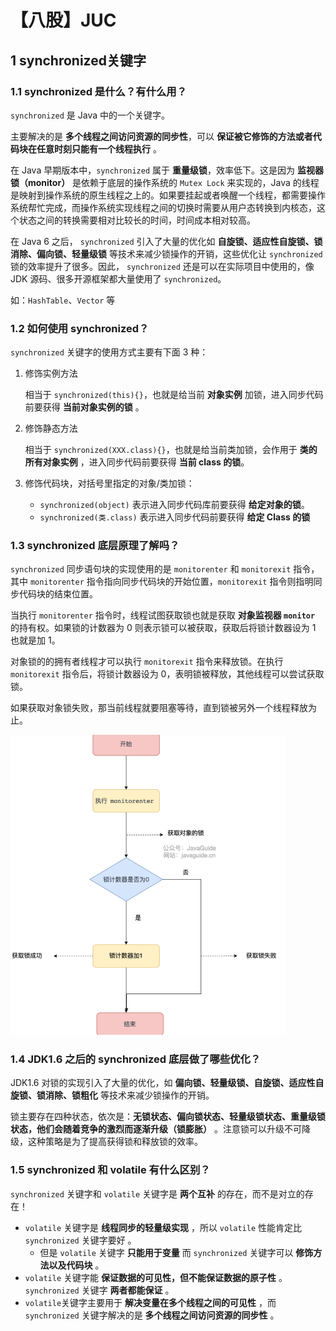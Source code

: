 # 【八股】JUC

## 1 synchronized关键字

### 1.1 synchronized 是什么？有什么用？

`synchronized` 是 Java 中的一个关键字。

主要解决的是 **多个线程之间访问资源的同步性**，可以 **保证被它修饰的方法或者代码块在任意时刻只能有一个线程执行** 。

在 Java 早期版本中，`synchronized` 属于 **重量级锁**，效率低下。这是因为 **监视器锁（monitor）** 是依赖于底层的操作系统的 `Mutex Lock` 来实现的，Java 的线程是映射到操作系统的原生线程之上的。如果要挂起或者唤醒一个线程，都需要操作系统帮忙完成，而操作系统实现线程之间的切换时需要从用户态转换到内核态，这个状态之间的转换需要相对比较长的时间，时间成本相对较高。

在 Java 6 之后， `synchronized` 引入了大量的优化如 **自旋锁、适应性自旋锁、锁消除、偏向锁、轻量级锁** 等技术来减少锁操作的开销，这些优化让 `synchronized` 锁的效率提升了很多。因此， `synchronized` 还是可以在实际项目中使用的，像 JDK 源码、很多开源框架都大量使用了 `synchronized`。

如：`HashTable`、`Vector` 等

### 1.2 如何使用 synchronized？

`synchronized` 关键字的使用方式主要有下面 3 种：

1. 修饰实例方法

   相当于 `synchronized(this){}`，也就是给当前 **对象实例** 加锁，进入同步代码前要获得 **当前对象实例的锁** 。

2. 修饰静态方法

   相当于 `synchronized(XXX.class){}`，也就是给当前类加锁，会作用于 **类的所有对象实例** ，进入同步代码前要获得 **当前 class 的锁**。

3. 修饰代码块，对括号里指定的对象/类加锁：

   - `synchronized(object)` 表示进入同步代码库前要获得 **给定对象的锁**。
   - `synchronized(类.class)` 表示进入同步代码前要获得 **给定 Class 的锁**

### 1.3 synchronized 底层原理了解吗？

`synchronized` 同步语句块的实现使用的是 `monitorenter` 和 `monitorexit` 指令，其中 `monitorenter` 指令指向同步代码块的开始位置，`monitorexit` 指令则指明同步代码块的结束位置。

当执行 `monitorenter` 指令时，线程试图获取锁也就是获取 **对象监视器 `monitor`** 的持有权。如果锁的计数器为 0 则表示锁可以被获取，获取后将锁计数器设为 1 也就是加 1。

对象锁的的拥有者线程才可以执行 `monitorexit` 指令来释放锁。在执行 `monitorexit` 指令后，将锁计数器设为 0，表明锁被释放，其他线程可以尝试获取锁。

如果获取对象锁失败，那当前线程就要阻塞等待，直到锁被另外一个线程释放为止。

<img src="./【八股】JUC.assets/image-20230307225355253.png" alt="image-20230307225355253" style="zoom:50%;" />

### 1.4 JDK1.6 之后的 synchronized 底层做了哪些优化？

JDK1.6 对锁的实现引入了大量的优化，如 **偏向锁、轻量级锁、自旋锁、适应性自旋锁、锁消除、锁粗化** 等技术来减少锁操作的开销。

锁主要存在四种状态，依次是：**无锁状态、偏向锁状态、轻量级锁状态、重量级锁状态，他们会随着竞争的激烈而逐渐升级（锁膨胀）** 。注意锁可以升级不可降级，这种策略是为了提高获得锁和释放锁的效率。

### 1.5 synchronized 和 volatile 有什么区别？

`synchronized` 关键字和 `volatile` 关键字是 **两个互补** 的存在，而不是对立的存在！

- `volatile` 关键字是 **线程同步的轻量级实现** ，所以 `volatile` 性能肯定比 `synchronized` 关键字要好 。
  - 但是 `volatile` 关键字 **只能用于变量** 而 `synchronized` 关键字可以 **修饰方法以及代码块** 。
- `volatile` 关键字能 **保证数据的可见性，但不能保证数据的原子性** 。`synchronized` 关键字 **两者都能保证** 。
- `volatile`关键字主要用于 **解决变量在多个线程之间的可见性** ，而 `synchronized` 关键字解决的是 **多个线程之间访问资源的同步性** 。








































